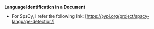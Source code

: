 **Language Identification in a Document**

- For SpaCy, I refer the following link: [https://pypi.org/project/spacy-language-detection/]
